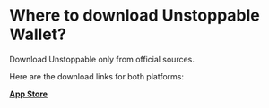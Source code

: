 # Where to download Unstoppable Wallet?

Download Unstoppable only from official sources.

Here are the download links for both platforms:

[**App Store**](https://apps.apple.com/app/bank-bitcoin-wallet/id1447619907)
